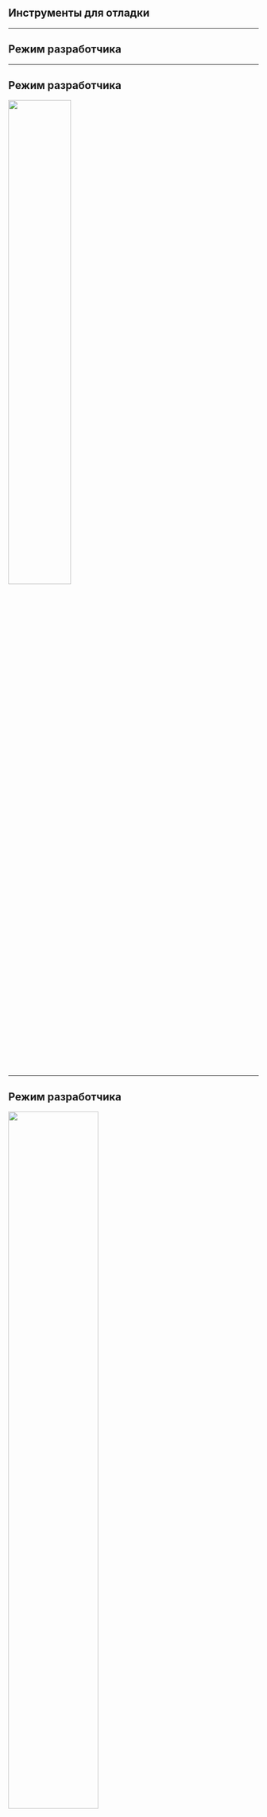 <!-- .slide:    data-background-color="#699f00" -->
<!-- .slide:    class="center center-horizontal" -->
<!-- .slide:    data-transition="convex" -->    

## Инструменты для отладки

---

<!-- .slide:    data-background-color="#699f00" -->
<!-- .slide:    class="center center-horizontal" -->
<!-- .slide:    data-transition="convex" -->    
   
## Режим разработчика

---

<!--  .slide: class="center center-horizontal" -->

## Режим разработчика

<img src="lecture/debug/img/enable_options.jpg" width="50%">

---

<!--  .slide: class="center center-horizontal" -->

## Режим разработчика

<div class="third-left">
<img src="lecture/debug/img/bounds.png" width="60%"> 
</div>
<div class="third-center">
<img src="lecture/debug/img/overdraw_large.png" width="60%">
</div>
<div class="third-right">
<img src="lecture/debug/img/profile_gpu.png" width="60%">
</div>

---

<!-- .slide:    data-background-color="#699f00" -->
<!-- .slide:    class="center center-horizontal" -->
<!-- .slide:    data-transition="convex" -->    

## Как работает отладчик?

---

<!-- .slide:    class="center center-horizontal" -->

## ADB

<img src="lecture/debug/img/adb_struct.png" width="75%">

---

<!-- .slide:    class="center center-horizontal" -->
<!-- .slide:    data-transition="fade-in slide-out" -->    

## ADB

<div class="half-left">
<ul>
<li><code>adb usb</code></li>
<li><code>adb tcpip 5555</code></li>
<li><code>adb connect 192.168.1.125</code></li>
<li><code>adb devices</code></li>
</ul>
</div> 

<div class="half-right fragment" data-fragment-index="2">
<ul>
<li>Устанавливать apk</li>
<li>Запускать приложения</li>
<li>Отправлять пуши</li>
<li>Выдавать разрешения</li>
</ul>
</div> 

---

<!-- .slide:    class="center center-horizontal" -->

## ADB Idea plugin

![](lecture/debug/img/adb_plugin.png)

---

## Stetho

<div class="fragment half-left" data-fragment-index="1">
<img src="lecture/debug/img/stetho_network.png">
</div>
<div class="fragment half-right" data-fragment-index="2">
<ul>
<li>Database Inspection</li>
<li>Shared Preferences Inspection</li>
<li>Network Inspection</li>
<li>View Hierarchy</li>
<li>Dumpapp Plugins, свои интерфейсы командной строки(CLI)</li>
</ul>
</div>

---

<!-- .slide:    data-background-color="#699f00" -->
<!-- .slide:    class="center center-horizontal" -->
<!-- .slide:    data-transition="convex" -->    
   
## Как отладить верстку?

---

<!-- .slide:    class="center center-horizontal" -->

## Layout Inspector

<img src="lecture/debug/img/layout_inspector.png">

---

<!-- .slide:    class="center center-horizontal" -->

## Stetho - Elements

<img src="lecture/debug/img/stetho_layout.png">

---

<!-- .slide:    class="center center-horizontal" -->

## Systrace

<a href="https://developer.android.com/studio/command-line/systrace" target="_blank"><img src="lecture/debug/img/systrace.png"></a>

---

<!-- .slide:    data-background-color="#699f00" -->
<!-- .slide:    class="center center-horizontal" -->
<!-- .slide:    data-transition="convex" -->
   
## Как проверять файловую систему?

---

<!-- .slide:    class="center center-horizontal" -->

## Device File Explorer

<img src="lecture/debug/img/device_fe.png">

---

<!-- .slide:    class="center center-horizontal" -->

## ADB & abe.jar

```
adb backup -f backup.ab com.you.package.app
```

<img src="lecture/debug/img/abe.png">

---

<!-- .slide:    data-background-color="#699f00" -->
<!-- .slide:    class="center center-horizontal" -->
<!-- .slide:    data-transition="convex" -->    
   
## Как проанализировать сборку?

---

<!-- .slide:    class="center center-horizontal" -->

## Apk analyzer

<img src="lecture/debug/img/apk_analyzer.png">

---

## Ссылки

- [Slf4j](https://www.slf4j.org/docs.html)
- [Logback](https://github.com/tony19/logback-android)
- [Debugger](https://developer.android.com/studio/debug/)
- [RxJavaPlugins](http://reactivex.io/RxJava/2.x/javadoc/io/reactivex/plugins/RxJavaPlugins.html)
- [ADB](https://developer.android.com/studio/command-line/adb.html)
- [ADB Idea plugin](https://plugins.jetbrains.com/plugin/7380-adb-idea)
- [Profiler](https://developer.android.com/studio/profile/memory-profiler)
- [Layout Inspector](https://developer.android.com/studio/debug/layout-inspector)
- [Device File Explorer](https://developer.android.com/studio/debug/device-file-explorer)
- [APK analyzer](https://developer.android.com/studio/build/apk-analyzer)
- [Stetho](http://facebook.github.io/stetho/)
- [Systrace](https://developer.android.com/studio/command-line/systrace)

